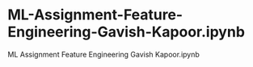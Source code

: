 # ML-Assignment-Feature-Engineering-Gavish-Kapoor.ipynb
ML Assignment Feature Engineering Gavish Kapoor.ipynb
